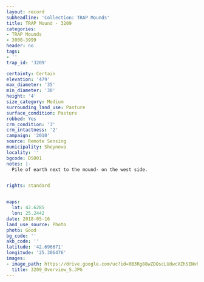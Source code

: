 ```yaml
---
layout: record
subheadline: 'Collection: TRAP Mounds'
title: TRAP Mound - 3209
categories:
- TRAP Mounds
- 3000-3999
header: no
tags:
- ''
trap_id: '3209'

certainty: Certain
elevation: '479'
max_diameter: '35'
min_diameter: '30'
height: '4'
size_category: Medium
surrounding_land_use: Pasture
surface_condition: Pasture
robbed: Yes
crm_condition: '3'
crm_intactness: '2'
campaign: '2010'
source: Remote Sensing
municipality: Sheynovo
locality: ''
bgcode: DS001
notes: |-
  Pile of earth next to the mound- on the west side.


rights: standard


maps:
  lat: 42.6285
  lon: 25.2442
date: 2018-05-16
land_use_source: Photo
photo: Good
bg_code: ''
akb_code: ''
latitude: '42.696671'
longitude: '25.306476'
images:
- image_path: https://drive.google.com/uc?id=0B3Rg88wZDQscLUdwcVZhSENvRTg
  title: 3209_Overview_S.JPG
---
```

